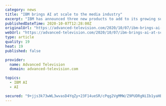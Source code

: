 ```yaml
---
category: news
title: "IBM brings AI at scale to the media industry"
excerpt: "IBM has announced three new products to add to its growing suite of AI solutions for brand and publishers. The new capabilities are privacy-forward and designed"
publishedDateTime: 2020-10-07T12:28:00Z
originalUrl: "https://advanced-television.com/2020/10/07/ibm-brings-ai-at-scale-to-the-media-industry/"
webUrl: "https://advanced-television.com/2020/10/07/ibm-brings-ai-at-scale-to-the-media-industry/"
type: article
quality: 19
heat: 19
published: false

provider:
  name: Advanced Television
  domain: advanced-television.com

topics:
  - IBM AI
  - AI

secured: "9+jjs3k73wWL3wvasD4YqZy+23F14ueSR/cPqg2VgMMW/Z9PUDRgNiIb1yaHBSDWlcfLUS5DDXcOtM4wiF8Ak72QzSynjPHYeLkIvDIa9z1pWa79Z49anA7n1CJ0Y6orRZADrz3iq/Jr30Cvkhe6bONGzJnq2y0Cqlb6gvJYaiUcNJ9FIvrxTXOYZdGNxGzqox64Xl7cZrYjBvacLrdD4UXPiWKHBVbxtIU8JadkivxjnsP58qV8UM+GjxA+UD0nV/U93RCPbvfkgLzZo8Ho8Mkonx06+HjCY/SsWXUWQ519UUTXARJKgdqGXSDVJT1x2Owd8hQ+PGePsTNAOcGC9ivRbimvPLDzliGwFpyc2p8=;cpstAB0LkmYor0F7jXQlZA=="
---
```


